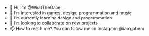 - 👋 Hi, I’m @WhatTheGabe
- 👀 I’m interested in games, design, programmation and music
- 🌱 I’m currently learning design and programmation
- 💞️ I’m looking to collaborate on new projects
- 📫 How to reach me? You can follow me on Instagram @iamgabem

<!---
WhatTheGabe/WhatTheGabe is a ✨ special ✨ repository because its `README.md` (this file) appears on your GitHub profile.
You can click the Preview link to take a look at your changes.
--->
